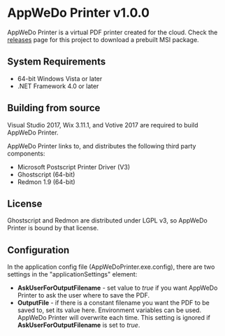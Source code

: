 # AppWeDo Printer v1.0.0

AppWeDo Printer is a virtual PDF printer created for the cloud. Check the [releases](https://github.com/LanlinkInovacao/AppWeDoPrinter/releases) page for this project to download a prebuilt MSI package.

## System Requirements

* 64-bit Windows Vista or later
* .NET Framework 4.0 or later

## Building from source

Visual Studio 2017, Wix 3.11.1, and Votive 2017 are required to build AppWeDo Printer.

AppWeDo Printer links to, and distributes the following third party components:

* Microsoft Postscript Printer Driver (V3)
* Ghostscript (64-bit)
* Redmon 1.9 (64-bit)

## License

Ghostscript and Redmon are distributed under LGPL v3, so AppWeDo Printer is bound by that license.

## Configuration
 
In the application config file (AppWeDoPrinter.exe.config), there are two settings in the "applicationSettings" element:

* ****AskUserForOutputFilename**** - set value to *true* if you want AppWeDo Printer to ask the user where to save the PDF.
* ****OutputFile**** - if there is a constant filename you want the PDF to be saved to, set its value here. Environment variables can be used. AppWeDo Printer will overwrite each time. This setting is ignored if  **AskUserForOutputFilename** is set to *true*. 


